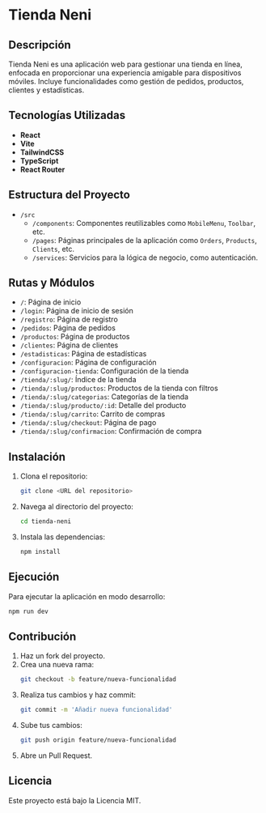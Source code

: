 # Tienda Neni

## Descripción
Tienda Neni es una aplicación web para gestionar una tienda en línea, enfocada en proporcionar una experiencia amigable para dispositivos móviles. Incluye funcionalidades como gestión de pedidos, productos, clientes y estadísticas.

## Tecnologías Utilizadas
- **React**
- **Vite**
- **TailwindCSS**
- **TypeScript**
- **React Router**

## Estructura del Proyecto
- `/src`
  - `/components`: Componentes reutilizables como `MobileMenu`, `Toolbar`, etc.
  - `/pages`: Páginas principales de la aplicación como `Orders`, `Products`, `Clients`, etc.
  - `/services`: Servicios para la lógica de negocio, como autenticación.

## Rutas y Módulos
- `/`: Página de inicio
- `/login`: Página de inicio de sesión
- `/registro`: Página de registro
- `/pedidos`: Página de pedidos
- `/productos`: Página de productos
- `/clientes`: Página de clientes
- `/estadisticas`: Página de estadísticas
- `/configuracion`: Página de configuración
- `/configuracion-tienda`: Configuración de la tienda
- `/tienda/:slug/`: Índice de la tienda
- `/tienda/:slug/productos`: Productos de la tienda con filtros
- `/tienda/:slug/categorias`: Categorías de la tienda
- `/tienda/:slug/producto/:id`: Detalle del producto
- `/tienda/:slug/carrito`: Carrito de compras
- `/tienda/:slug/checkout`: Página de pago
- `/tienda/:slug/confirmacion`: Confirmación de compra

## Instalación
1. Clona el repositorio:
   ```bash
   git clone <URL del repositorio>
   ```
2. Navega al directorio del proyecto:
   ```bash
   cd tienda-neni
   ```
3. Instala las dependencias:
   ```bash
   npm install
   ```

## Ejecución
Para ejecutar la aplicación en modo desarrollo:
```bash
npm run dev
```

## Contribución
1. Haz un fork del proyecto.
2. Crea una nueva rama:
   ```bash
   git checkout -b feature/nueva-funcionalidad
   ```
3. Realiza tus cambios y haz commit:
   ```bash
   git commit -m 'Añadir nueva funcionalidad'
   ```
4. Sube tus cambios:
   ```bash
   git push origin feature/nueva-funcionalidad
   ```
5. Abre un Pull Request.

## Licencia
Este proyecto está bajo la Licencia MIT.
